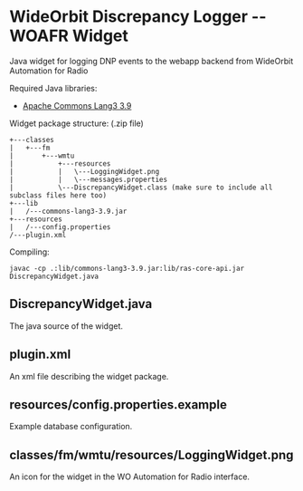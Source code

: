 # WideOrbit Discrepancy Logger -- WOAFR Widget

Java widget for logging DNP events to the webapp backend from WideOrbit Automation for Radio

Required Java libraries:

- [Apache Commons Lang3 3.9](http://mirror.cc.columbia.edu/pub/software/apache//commons/lang/binaries/commons-lang3-3.9-bin.zip)

Widget package structure: (.zip file)

```text
+---classes
|   +---fm
|       +---wmtu
|           +---resources
|           |   \---LoggingWidget.png
|           |   \---messages.properties
|           \---DiscrepancyWidget.class (make sure to include all subclass files here too)
+---lib
|   /---commons-lang3-3.9.jar
+---resources
|   /---config.properties
/---plugin.xml
```

Compiling:

```text
javac -cp .:lib/commons-lang3-3.9.jar:lib/ras-core-api.jar DiscrepancyWidget.java
```

## DiscrepancyWidget.java

The java source of the widget.

## plugin.xml

An xml file describing the widget package.

## resources/config.properties.example

Example database configuration.

## classes/fm/wmtu/resources/LoggingWidget.png

An icon for the widget in the WO Automation for Radio interface.
